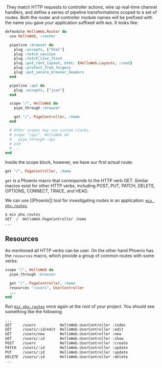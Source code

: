 They match HTTP requests to controller actions, wire up real-time channel handlers, and define a series of pipeline transformations scoped to a set of routes. Both the router and controller module names will be prefixed with the name you gave your application suffixed with `Web`. It looks like:
```rb
defmodule HelloWeb.Router do
  use HelloWeb, :router

  pipeline :browser do
    plug :accepts, ["html"]
    plug :fetch_session
    plug :fetch_live_flash
    plug :put_root_layout, html: {HelloWeb.Layouts, :root}
    plug :protect_from_forgery
    plug :put_secure_browser_headers
  end

  pipeline :api do
    plug :accepts, ["json"]
  end

  scope "/", HelloWeb do
    pipe_through :browser

    get "/", PageController, :home
  end

  # Other scopes may use custom stacks.
  # scope "/api", HelloWeb do
  #   pipe_through :api
  # end
  # ...
end
```

Inside the scope block, however, we have our first actual route:
```rb
get "/", PageController, :home
```
`get` is a Phoenix macro that corresponds to the HTTP verb GET. Similar macros exist for other HTTP verbs, including POST, PUT, PATCH, DELETE, OPTIONS, CONNECT, TRACE, and HEAD.

We can use [[Phoenix]] tool for investigating routes in an application: [`mix phx.routes`](https://hexdocs.pm/phoenix/Mix.Tasks.Phx.Routes.html).
```zsh
$ mix phx.routes
GET  /  HelloWeb.PageController :home
...
```

## Resources
As mentioned all HTTP verbs can be user. On the other hand Phoenix has the `resources` macro, which provide a group of common routes with some verbs:
```rb
scope "/", HelloWeb do
  pipe_through :browser

  get "/", PageController, :home
  resources "/users", UserController
  ...
end
```
Run [`mix phx.routes`](https://hexdocs.pm/phoenix/Mix.Tasks.Phx.Routes.html) once again at the root of your project. You should see something like the following:
```zsh
...
GET     /users           HelloWeb.UserController :index
GET     /users/:id/edit  HelloWeb.UserController :edit
GET     /users/new       HelloWeb.UserController :new
GET     /users/:id       HelloWeb.UserController :show
POST    /users           HelloWeb.UserController :create
PATCH   /users/:id       HelloWeb.UserController :update
PUT     /users/:id       HelloWeb.UserController :update
DELETE  /users/:id       HelloWeb.UserController :delete
...
```
